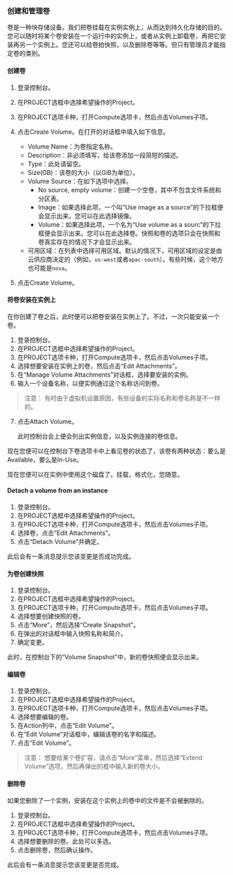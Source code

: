 ### 创建和管理卷

卷是一种块存储设备。我们把卷挂载在实例实例上，从而达到持久化存储的目的。您可以随时将某个卷安装在一个运行中的实例上，或者从实例上卸载卷，再把它安装再另一个实例上。您还可以给卷拍快照，以及删除卷等等。但只有管理员才能指定卷的类别。

#### 创建卷

1. 登录控制台。
2. 在PROJECT选框中选择希望操作的Project。
3. 在PROJECT选项卡种，打开Compute选项卡，然后点击Volumes子项。
4. 点击Create Volume。在打开的对话框中填入如下信息。
	- Volume Name：为卷指定名称。
	- Description：非必须填写，给该卷添加一段简短的描述。
	- Type：此处请留空。
	- Size(GB)：该卷的大小（以GiB为单位）。
	- Volume Source：在如下选项中选择。
		- No source, empty volume：创建一个空卷，其中不包含文件系统和分区表。
		- Image：如果选择此项，一个叫“Use image as a source”的下拉框便会显示出来，您可以在此选择镜像。
		- Volume：如果选择此项，一个名为“Use volume as a sourc”的下拉框便会显示出来。您可以在此选择卷。快照和卷的选项只会在快照和卷真实存在的情况下才会显示出来。
	- 可用区域：在列表中选择可用区域。默认的情况下，可用区域的设定是由云供应商决定的（例如，```us-west```或者```apac-south```）。有些时候，这个地方也可能是```nova```。

5. 点击Create Volume。

#### 将卷安装在实例上

在你创建了卷之后，此时便可以把卷安装在实例上了。不过，一次只能安装一个卷。

1. 登录控制台。
2. 在PROJECT选框中选择希望操作的Project。
3. 在PROJECT选项卡种，打开Compute选项卡，然后点击Volumes子项。
4. 选择想要安装在实例上的卷，然后点击“Edit Attachments”。
5. 在“Manage Volume Attachments”对话框，选择要安装的实例。
6. 输入一个设备名称，以便实例通过这个名称访问到卷。

>注意：
>有时由于虚拟机设置原因，有些设备的实际名称和卷名称是不一样的。

7. 点击Attach Volume。

	此时控制台会上便会列出实例信息，以及实例连接的卷信息。

现在您便可以在控制台下卷选项卡中上看见卷的状态了，该卷有两种状态：要么是Available，要么是In-Use。

现在您便可以在实例中使用这个磁盘了。挂载，格式化，您随意。

#### Detach a volume from an instance

1. 登录控制台。
2. 在PROJECT选框中选择希望操作的Project。
3. 在PROJECT选项卡种，打开Compute选项卡，然后点击Volumes子项。
4. 选择卷，点击“Edit Attachments”。
5. 点击“Detach Volume”并确定。

此后会有一条消息提示您该变更是否成功完成。

#### 为卷创建快照

1. 登录控制台。
2. 在PROJECT选框中选择希望操作的Project。
3. 在PROJECT选项卡种，打开Compute选项卡，然后点击Volumes子项。
4. 选择想要创建快照的卷。
5. 点击“More”，然后选择“Create Snapshot”。
6. 在弹出的对话框中输入快照名称和简介。
7. 确定变更。

此时，在控制台下的“Volume Snapshot”中，新的卷快照便会显示出来。

#### 编辑卷

1. 登录控制台。
2. 在PROJECT选框中选择希望操作的Project。
3. 在PROJECT选项卡种，打开Compute选项卡，然后点击Volumes子项。
4. 选择想要编辑的卷。
5. 在Action列中，点击“Edit Volume”。
6. 在“Edit Volume”对话框中，编辑该卷的名字和描述。
7. 点击“Edit Volume”。

>注意：
>想要给某个卷扩容，请点击“More”菜单，然后选择“Extend Volume”选项，然后再弹出的框中输入新的卷大小。

#### 删除卷

如果您删除了一个实例，安装在这个实例上的卷中的文件是不会被删除的。

1. 登录控制台。
2. 在PROJECT选框中选择希望操作的Project。
3. 在PROJECT选项卡种，打开Compute选项卡，然后点击Volumes子项。
4. 选择想要删除的卷。此处可以多选。
5. 点击删除卷，然后确认操作。

此后会有一条消息提示您该变更是否完成。
